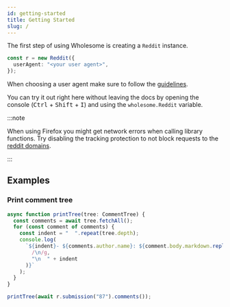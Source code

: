 ```yaml
---
id: getting-started
title: Getting Started
slug: /
---
```


The first step of using Wholesome is creating a `Reddit` instance.

```ts
const r = new Reddit({
  userAgent: "<your user agent>",
});
```

When choosing a user agent make sure to follow the [guidelines](/api/interfaces/redditconstructor#useragent).

You can try it out right here without leaving the docs by opening the console (<kbd>Ctrl</kbd> + <kbd>Shift</kbd> + <kbd>I</kbd>) and using the `wholesome.Reddit` variable.

:::note

When using Firefox you might get network errors when calling library functions.
Try disabling the tracking protection to not block requests to the [reddit domains](/domains).

:::

## Examples

### Print comment tree

```ts
async function printTree(tree: CommentTree) {
  const comments = await tree.fetchAll();
  for (const comment of comments) {
    const indent = "  ".repeat(tree.depth);
    console.log(
      `${indent}- ${comments.author.name}: ${comment.body.markdown.replace(
        /\n/g,
        "\n  " + indent
      )}`
    );
  }
}

printTree(await r.submission("87").comments());
```
